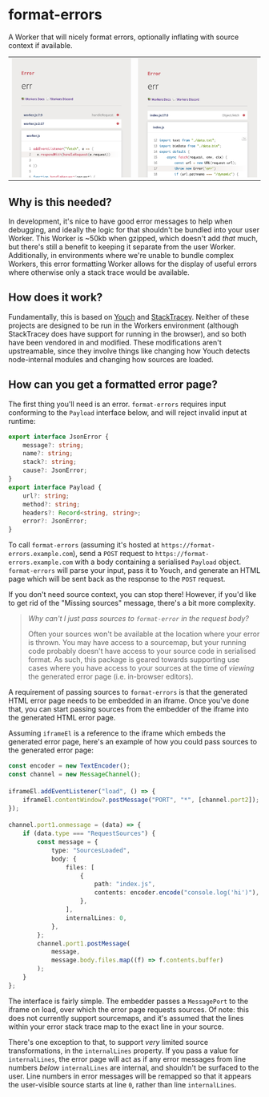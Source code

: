 # format-errors

A Worker that will nicely format errors, optionally inflating with source context if available.

<table>
     <tr><td><img src="./images/service-worker.png"></td><td><img src="./images/modules-worker.png"></td></tr>
</table>

## Why is this needed?

In development, it's nice to have good error messages to help when debugging, and ideally the logic for that shouldn't be bundled into your user Worker. This Worker is ~50kb when gzipped, which doesn't add _that_ much, but there's still a benefit to keeping it separate from the user Worker. Additionally, in environments where we're unable to bundle complex Workers, this error formatting Worker allows for the display of useful errors where otherwise only a stack trace would be available.

## How does it work?

Fundamentally, this is based on [Youch](https://github.com/poppinss/youch) and [StackTracey](https://github.com/xpl/stacktracey). Neither of these projects are designed to be run in the Workers environment (although StackTracey does have support for running in the browser), and so both have been vendored in and modified. These modifications aren't upstreamable, since they involve things like changing how Youch detects node-internal modules and changing how sources are loaded.

## How can you get a formatted error page?

The first thing you'll need is an error. `format-errors` requires input conforming to the `Payload` interface below, and will reject invalid input at runtime:

```ts
export interface JsonError {
	message?: string;
	name?: string;
	stack?: string;
	cause?: JsonError;
}
export interface Payload {
	url?: string;
	method?: string;
	headers?: Record<string, string>;
	error?: JsonError;
}
```

To call `format-errors` (assuming it's hosted at `https://format-errors.example.com`), send a `POST` request to `https://format-errors.example.com` with a body containing a serialised `Payload` object. `format-errors` will parse your input, pass it to Youch, and generate an HTML page which will be sent back as the response to the `POST` request.

If you don't need source context, you can stop there! However, if you'd like to get rid of the "Missing sources" message, there's a bit more complexity.

> _Why can't I just pass sources to `format-error` in the request body?_
>
> Often your sources won't be available at the location where your error is thrown. You may have access to a sourcemap, but your running code probably doesn't have access to your source code in serialised format. As such, this package is geared towards supporting use cases where you have access to your sources at the time of _viewing_ the generated error page (i.e. in-browser editors).

A requirement of passing sources to `format-errors` is that the generated HTML error page needs to be embedded in an iframe. Once you've done that, you can start passing sources from the embedder of the iframe into the generated HTML error page.

Assuming `iframeEl` is a reference to the iframe which embeds the generated error page, here's an example of how you could pass sources to the generated error page:

```ts
const encoder = new TextEncoder();
const channel = new MessageChannel();

iframeEl.addEventListener("load", () => {
	iframeEl.contentWindow?.postMessage("PORT", "*", [channel.port2]);
});

channel.port1.onmessage = (data) => {
	if (data.type === "RequestSources") {
		const message = {
			type: "SourcesLoaded",
			body: {
				files: [
					{
						path: "index.js",
						contents: encoder.encode("console.log('hi')"),
					},
				],
				internalLines: 0,
			},
		};
		channel.port1.postMessage(
			message,
			message.body.files.map((f) => f.contents.buffer)
		);
	}
};
```

The interface is fairly simple. The embedder passes a `MessagePort` to the iframe on load, over which the error page requests sources. Of note: this does not currently support sourcemaps, and it's assumed that the lines within your error stack trace map to the exact line in your source.

There's one exception to that, to support _very_ limited source transformations, in the `internalLines` property. If you pass a value for `internalLines`, the error page will act as if any error messages from line numbers _below_ `internalLines` are internal, and shouldn't be surfaced to the user. Line numbers in error messages will be remapped so that it appears the user-visible source starts at line `0`, rather than line `internalLines`.
